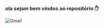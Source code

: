 ### ola sejam bem vindos ao repositório ✋
![Gmail](https://img.shields.io/badge/Gmail-D14836?style=for-the-badge&logo=gmail&logoColor=white)
